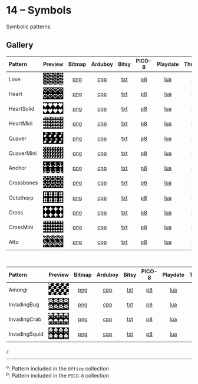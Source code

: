 # 14 – Symbols

Symbolic patterns.

## Gallery

| Pattern | Preview | Bitmap | Arduboy | Bitsy | PICO-8 | Playdate | Thumby |
| :------ | :-----: | :----: | :-----: | :---: | :----: | :------: | :----: |
| Love | <img width="64" height="32" src="../docs/art/Love.png" alt=""> | [png](png/Love.png) | [cpp](Symbols.h#L12-L23) | [txt](Symbols.bitsy.txt#L5-L14) | [p𝟪](symbols.p8.lua#L7-L19) | [lua](Symbols.playdate.lua#L5-L17) | [py](Symbols.thumby.py#L5-L16) |
| Heart | <img width="64" height="32" src="../docs/art/Heart.png" alt=""> | [png](png/Heart.png) | [cpp](Symbols.h#L25-L36) | [txt](Symbols.bitsy.txt#L16-L25) | [p𝟪](symbols.p8.lua#L21-L33) | [lua](Symbols.playdate.lua#L19-L31) | [py](Symbols.thumby.py#L18-L29) |
| HeartSolid | <img width="64" height="32" src="../docs/art/HeartSolid.png" alt=""> | [png](png/HeartSolid.png) | [cpp](Symbols.h#L38-L49) | [txt](Symbols.bitsy.txt#L27-L36) | [p𝟪](symbols.p8.lua#L35-L47) | [lua](Symbols.playdate.lua#L33-L45) | [py](Symbols.thumby.py#L31-L42) |
| HeartMini | <img width="64" height="32" src="../docs/art/HeartMini.png" alt=""> | [png](png/HeartMini.png) | [cpp](Symbols.h#L51-L63) | [txt](Symbols.bitsy.txt#L38-L47) | [p𝟪](symbols.p8.lua#L49-L62) | [lua](Symbols.playdate.lua#L47-L59) | [py](Symbols.thumby.py#L44-L55) |
| Quaver | <img width="64" height="32" src="../docs/art/Quaver.png" alt=""> | [png](png/Quaver.png) | [cpp](Symbols.h#L65-L76) | [txt](Symbols.bitsy.txt#L49-L58) | [p𝟪](symbols.p8.lua#L64-L76) | [lua](Symbols.playdate.lua#L61-L73) | [py](Symbols.thumby.py#L57-L68) |
| QuaverMini | <img width="64" height="32" src="../docs/art/QuaverMini.png" alt=""> | [png](png/QuaverMini.png) | [cpp](Symbols.h#L78-L90) | [txt](Symbols.bitsy.txt#L60-L69) | [p𝟪](symbols.p8.lua#L78-L91) | [lua](Symbols.playdate.lua#L75-L87) | [py](Symbols.thumby.py#L70-L81) |
| Anchor | <img width="64" height="32" src="../docs/art/Anchor.png" alt=""> | [png](png/Anchor.png) | [cpp](Symbols.h#L92-L103) | [txt](Symbols.bitsy.txt#L71-L80) | [p𝟪](symbols.p8.lua#L93-L105) | [lua](Symbols.playdate.lua#L89-L101) | [py](Symbols.thumby.py#L83-L94) |
| Crossbones | <img width="64" height="32" src="../docs/art/Crossbones.png" alt=""> | [png](png/Crossbones.png) | [cpp](Symbols.h#L105-L116) | [txt](Symbols.bitsy.txt#L82-L91) | [p𝟪](symbols.p8.lua#L107-L119) | [lua](Symbols.playdate.lua#L103-L115) | [py](Symbols.thumby.py#L96-L107) |
| Octothorp | <img width="64" height="32" src="../docs/art/Octothorp.png" alt=""> | [png](png/Octothorp.png) | [cpp](Symbols.h#L118-L129) | [txt](Symbols.bitsy.txt#L93-L102) | [p𝟪](symbols.p8.lua#L121-L133) | [lua](Symbols.playdate.lua#L117-L129) | [py](Symbols.thumby.py#L109-L120) |
| Cross | <img width="64" height="32" src="../docs/art/Cross.png" alt=""> | [png](png/Cross.png) | [cpp](Symbols.h#L131-L142) | [txt](Symbols.bitsy.txt#L104-L113) | [p𝟪](symbols.p8.lua#L135-L147) | [lua](Symbols.playdate.lua#L131-L143) | [py](Symbols.thumby.py#L122-L133) |
| CrossMini | <img width="64" height="32" src="../docs/art/CrossMini.png" alt=""> | [png](png/CrossMini.png) | [cpp](Symbols.h#L144-L156) | [txt](Symbols.bitsy.txt#L115-L124) | [p𝟪](symbols.p8.lua#L149-L162) | [lua](Symbols.playdate.lua#L145-L157) | [py](Symbols.thumby.py#L135-L146) |
| Atto | <img width="64" height="32" src="../docs/art/Atto.png" alt=""> | [png](png/Atto.png) | [cpp](Symbols.h#L158-L169) | [txt](Symbols.bitsy.txt#L126-L135) | [p𝟪](symbols.p8.lua#L164-L176) | [lua](Symbols.playdate.lua#L159-L171) | [py](Symbols.thumby.py#L148-L159) |

<br>


| Pattern | Preview | Bitmap | Arduboy | Bitsy | PICO-8 | Playdate | Thumby |
| :------ | :-----: | :----: | :-----: | :---: | :----: | :------: | :----: |
| Amongi | <img width="64" height="32" src="../docs/art/Amongi.png" alt=""> | [png](png/Amongi.png) | [cpp](Symbols.h#L171-L182) | [txt](Symbols.bitsy.txt#L137-L146) | [p𝟪](symbols.p8.lua#L178-L190) | [lua](Symbols.playdate.lua#L173-L185) | [py](Symbols.thumby.py#L161-L172) |
| InvadingBug | <img width="64" height="32" src="../docs/art/InvadingBug.png" alt=""> | [png](png/InvadingBug.png) | [cpp](Symbols.h#L184-L195) | [txt](Symbols.bitsy.txt#L148-L157) | [p𝟪](symbols.p8.lua#L192-L204) | [lua](Symbols.playdate.lua#L187-L199) | [py](Symbols.thumby.py#L174-L185) |
| InvadingCrab | <img width="64" height="32" src="../docs/art/InvadingCrab.png" alt=""> | [png](png/InvadingCrab.png) | [cpp](Symbols.h#L197-L208) | [txt](Symbols.bitsy.txt#L159-L168) | [p𝟪](symbols.p8.lua#L206-L218) | [lua](Symbols.playdate.lua#L201-L213) | [py](Symbols.thumby.py#L187-L198) |
| InvadingSquid | <img width="64" height="32" src="../docs/art/InvadingSquid.png" alt=""> | [png](png/InvadingSquid.png) | [cpp](Symbols.h#L210-L221) | [txt](Symbols.bitsy.txt#L170-L179) | [p𝟪](symbols.p8.lua#L220-L232) | [lua](Symbols.playdate.lua#L215-L227) | [py](Symbols.thumby.py#L200-L211) |


[`⤴`](#gallery)

---

<sup>o</sup>: Pattern included in the `Office` collection  
<sup>p</sup>: Pattern included in the `PICO-8` collection

<br>
